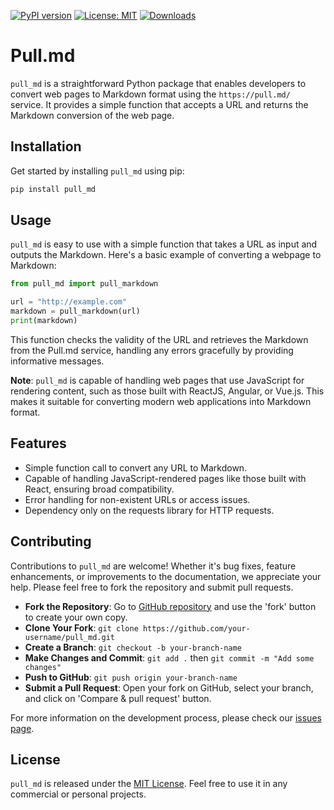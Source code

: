 [![PyPI version](https://badge.fury.io/py/pull-md.svg)](https://badge.fury.io/py/pull-md)
[![License: MIT](https://img.shields.io/badge/License-MIT-green.svg)](https://opensource.org/licenses/MIT)
[![Downloads](https://static.pepy.tech/badge/pull-md)](https://pepy.tech/project/pull-md)

# Pull.md

`pull_md` is a straightforward Python package that enables developers to convert web pages to Markdown format using the `https://pull.md/` service. It provides a simple function that accepts a URL and returns the Markdown conversion of the web page.

## Installation

Get started by installing `pull_md` using pip:

```bash
pip install pull_md
```

## Usage

`pull_md` is easy to use with a simple function that takes a URL as input and outputs the Markdown. Here's a basic example of converting a webpage to Markdown:

```python
from pull_md import pull_markdown

url = "http://example.com"
markdown = pull_markdown(url)
print(markdown)
```

This function checks the validity of the URL and retrieves the Markdown from the Pull.md service, handling any errors gracefully by providing informative messages.

**Note**: `pull_md` is capable of handling web pages that use JavaScript for rendering content, such as those built with ReactJS, Angular, or Vue.js. This makes it suitable for converting modern web applications into Markdown format.

## Features

- Simple function call to convert any URL to Markdown.
- Capable of handling JavaScript-rendered pages like those built with React, ensuring broad compatibility.
- Error handling for non-existent URLs or access issues.
- Dependency only on the requests library for HTTP requests.

## Contributing

Contributions to `pull_md` are welcome! Whether it's bug fixes, feature enhancements, or improvements to the documentation, we appreciate your help. Please feel free to fork the repository and submit pull requests.

- **Fork the Repository**: Go to [GitHub repository](https://github.com/chigwell/pull_md) and use the 'fork' button to create your own copy.
- **Clone Your Fork**: `git clone https://github.com/your-username/pull_md.git`
- **Create a Branch**: `git checkout -b your-branch-name`
- **Make Changes and Commit**: `git add .` then `git commit -m "Add some changes"`
- **Push to GitHub**: `git push origin your-branch-name`
- **Submit a Pull Request**: Open your fork on GitHub, select your branch, and click on 'Compare & pull request' button.

For more information on the development process, please check our [issues page](https://github.com/chigwell/pull_md/issues).

## License

`pull_md` is released under the [MIT License](https://choosealicense.com/licenses/mit/). Feel free to use it in any commercial or personal projects.

